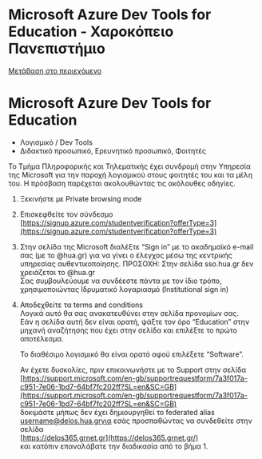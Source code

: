 Microsoft Azure Dev Tools for Education - Χαροκόπειο Πανεπιστήμιο
===============

[Μετάβαση στο περιεχόμενο](https://www.hua.gr/portal/azure#content "Μετάβαση στο περιεχόμενο")

Microsoft Azure Dev Tools for Education
=======================================

*   Λογισμικό / Dev Tools
*   Διδακτικό προσωπικό, Ερευνητικό προσωπικό, Φοιτητές

Το Τμήμα Πληροφορικής και Τηλεματικής έχει συνδρομή στην Υπηρεσία της Microsoft για την παροχή λογισμικού στους φοιτητές του και τα μέλη του. Η πρόσβαση παρέχεται ακολουθώντας τις ακόλουθες οδηγίες.

1.  Ξεκινήστε με Private browsing mode
2.  Επισκεφθείτε τον σύνδεσμο  
    [https://signup.azure.com/studentverification?offerType=3](https://signup.azure.com/studentverification?offerType=3)
3.  Στην σελίδα της Microsoft διαλέξτε “Sign in” με το ακαδημαϊκό e-mail σας (με το @hua.gr) για να γίνει ο έλεγχος μέσω της κεντρικής υπηρεσίας αυθεντικοποίησης. ΠΡΟΣΟΧΗ: Στην σελίδα sso.hua.gr δεν χρειάζεται το @hua.gr  
    Σας συμβουλεύουμε να συνδέεστε πάντα με τον ίδιο τρόπο, χρησιμοποιώντας Ιδρυματικό λογαριασμό (Institutional sign in)
4.  Αποδεχθείτε τα terms and conditions  
    Λογικά αυτό θα σας ανακατευθύνει στην σελίδα προνομίων σας.  
    Εάν η σελίδα αυτή δεν είναι ορατή, ψάξτε τον όρο “Education” στην μηχανή αναζήτησης που έχει στην σελίδα και επιλέξτε το πρώτο αποτέλεσμα.  
      
    Το διαθέσιμο λογισμικό θα είναι ορατό αφού επιλέξετε “Software”.  
      
    Αν έχετε δυσκολίες, πριν επικοινωνήστε με το Support στην σελίδα  
    [https://support.microsoft.com/en-gb/supportrequestform/7a3f017a-c951-7e06-1bd7-64bf7fc202ff?SL=en&SC=GB](https://support.microsoft.com/en-gb/supportrequestform/7a3f017a-c951-7e06-1bd7-64bf7fc202ff?SL=en&SC=GB)  
    δοκιμάστε μήπως δεν έχει δημιουργηθεί το federated alias username@delos.hua.grγια εσάς προσπαθώντας να συνδεθείτε στην σελίδα  
    [https://delos365.grnet.gr](https://delos365.grnet.gr/)  
    και κατόπιν επαναλάβατε την διαδικασία από το βήμα 1.
